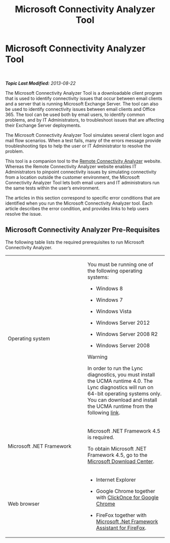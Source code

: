 ﻿---
title: Microsoft Connectivity Analyzer Tool
TOCTitle: Microsoft Connectivity Analyzer Tool
ms:assetid: feba32b0-b7eb-4b1b-ba3d-99e20ba82a8c
ms:mtpsurl: https://technet.microsoft.com/en-us/library/JJ851141(v=EXCHG.80)
ms:contentKeyID: 50173461
ms.date: 07/23/2014
mtps_version: v=EXCHG.80
---

<div data-xmlns="http://www.w3.org/1999/xhtml">

<div class="topic" data-xmlns="http://www.w3.org/1999/xhtml" data-msxsl="urn:schemas-microsoft-com:xslt" data-cs="http://msdn.microsoft.com/en-us/">

<div data-asp="http://msdn2.microsoft.com/asp">

# Microsoft Connectivity Analyzer Tool

</div>

<div id="mainSection">

<div id="mainBody">

<span> </span>

_**Topic Last Modified:** 2013-08-22_

The Microsoft Connectivity Analyzer Tool is a downloadable client program that is used to identify connectivity issues that occur between email clients and a server that is running Microsoft Exchange Server. The tool can also be used to identify connectivity issues between email clients and Office 365. The tool can be used both by email users, to identify common problems, and by IT Administrators, to troubleshoot issues that are affecting their Exchange Server deployments.

The Microsoft Connectivity Analyzer Tool simulates several client logon and mail flow scenarios. When a test fails, many of the errors message provide troubleshooting tips to help the user or IT Administrator to resolve the problem.

This tool is a companion tool to the [Remote Connectivity Analyzer](http://go.microsoft.com/fwlink/?linkid=154308) website. Whereas the Remote Connectivity Analyzer website enables IT Administrators to pinpoint connectivity issues by simulating connectivity from a location outside the customer environment, the Microsoft Connectivity Analyzer Tool lets both email users and IT administrators run the same tests within the user’s environment.

The articles in this section correspond to specific error conditions that are identified when you run the Microsoft Connectivity Analyzer tool. Each article describes the error condition, and provides links to help users resolve the issue.

<div>

## Microsoft Connectivity Analyzer Pre-Requisites

The following table lists the required prerequisites to run Microsoft Connectivity Analyzer.


<table>
<colgroup>
<col style="width: 50%" />
<col style="width: 50%" />
</colgroup>
<tbody>
<tr class="odd">
<td><p>Operating system</p></td>
<td><p>You must be running one of the following operating systems:</p>
<ul>
<li><p>Windows 8</p></li>
<li><p>Windows 7</p></li>
<li><p>Windows Vista</p></li>
<li><p>Windows Server 2012</p></li>
<li><p>Windows Server 2008 R2</p></li>
<li><p>Windows Server 2008</p></li>
</ul>
<div class="alert">

> [!WARNING]
> In order to run the Lync diagnostics, you must install the UCMA runtime 4.0. The Lync diagnostics will run on 64-bit operating systems only. You can download and install the UCMA runtime from the following <A href="http://www.microsoft.com/en-us/download/details.aspx?id=34992">link</A>.

</div></td>
</tr>
<tr class="even">
<td><p>Microsoft .NET Framework</p></td>
<td><p>Microsoft .NET Framework 4.5 is required.</p>
<p>To obtain Microsoft .NET Framework 4.5, go to the <a href="http://www.microsoft.com/en-us/download/details.aspx?id=30653">Microsoft Download Center</a>.</p></td>
</tr>
<tr class="odd">
<td><p>Web browser</p></td>
<td><ul>
<li><p>Internet Explorer</p></li>
<li><p>Google Chrome together with <a href="https://chrome.google.com/webstore/detail/clickonce-for-google-chro/eeifaoomkminpbeebjdmdojbhmagnncl">ClickOnce for Google Chrome</a></p></li>
<li><p>FireFox together with <a href="http://www.microsoft.com/en-us/download/details.aspx?id=9923">Microsoft .Net Framework Assistant for FireFox</a>.</p></li>
</ul></td>
</tr>
</tbody>
</table>

</div>

</div>

<span> </span>

</div>

</div>

</div>

